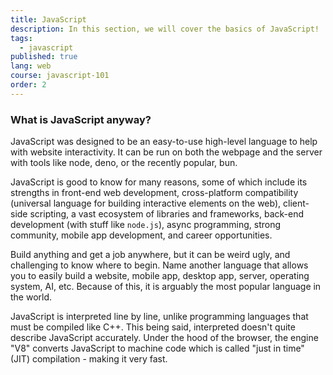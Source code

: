 ```yaml
---
title: JavaScript
description: In this section, we will cover the basics of JavaScript!
tags:
  - javascript
published: true
lang: web
course: javascript-101
order: 2
---
```


### What is JavaScript anyway?
JavaScript was designed to be an easy-to-use high-level language to help with website interactivity. It can be run on both the webpage and the server with tools like node, deno, or the recently popular, bun.

JavaScript is good to know for many reasons, some of which include its strengths in front-end web development, cross-platform compatibility (universal language for building interactive elements on the web), client-side scripting, a vast ecosystem of libraries and frameworks, back-end development (with stuff like `node.js`), async programming, strong community, mobile app development, and career opportunities.

Build anything and get a job anywhere, but it can be weird ugly, and challenging to know where to begin. Name another language that allows you to easily build a website, mobile app, desktop app, server, operating system, AI, etc. Because of this, it is arguably the most popular language in the world.

JavaScript is interpreted line by line, unlike programming languages that must be compiled like C++. This being said, interpreted doesn't quite describe JavaScript accurately. Under the hood of the browser, the engine "V8" converts JavaScript to machine code which is called "just in time" (JIT) compilation - making it very fast.